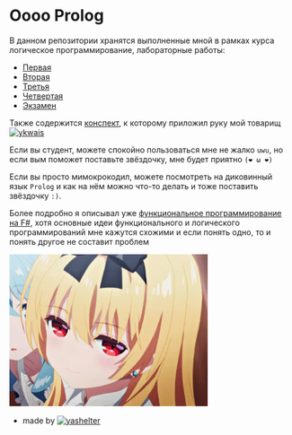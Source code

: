 # Оооо Prolog

В данном репозитории хранятся выполненные мной в рамках курса логическое программирование, лабораторные работы:
 - [Первая](/1-yashelter/)
 - [Вторая](/2-yashelter/)
 - [Третья](/3-yashelter/)
 - [Четвертая](/4-yashelter/)
 - [Экзамен](/mai-exam-23-yashelter/)

 Также содержится [конспект](/pdf/learn.pdf), к которому приложил руку мой товарищ [![ykwais](https://img.shields.io/badge/ykwais-black?&logo=github&logoColor=white)](https://github.com/ykwais)

 Если вы студент, можете спокойно пользоваться мне не жалко `uwu`, но если вым поможет поставьте звёздочку, мне будет приятно `(❤️ ω ❤️)`

 Если вы просто мимокрокодил, можете посмотреть на диковинный язык `Prolog` и как на нём можно что-то делать и тоже поставить звёздочку `:)`.
 
  Более подробно я описывал уже [функциональное программирование на F#](https://github.com/yashelter/fsharp-learning), хотя основные идеи функционального и логического программирований мне кажутся схожими и если понять одно, то и понять другое не составит проблем
 
 <img width="70%" src="/staff/yue.gif" alt="Yue"/>

</br>

- made by [![yashelter](https://img.shields.io/badge/yashelter-black?&logo=github&logoColor=white)](https://github.com/yashelter)